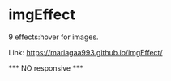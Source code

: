 # imgEffect

9 effects:hover for images.

Link: https://mariagaa993.github.io/imgEffect/

*** NO responsive ***
